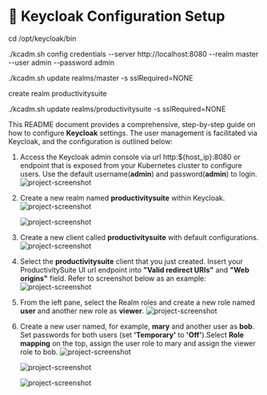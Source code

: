# 🔐 Keycloak Configuration Setup

cd /opt/keycloak/bin

./kcadm.sh config credentials --server http://localhost:8080 --realm master --user admin --password admin

./kcadm.sh update realms/master -s sslRequired=NONE

create realm productivitysuite

./kcadm.sh update realms/productivitysuite -s sslRequired=NONE

This README document provides a comprehensive, step-by-step guide on how to configure **Keycloak** settings. The user management is facilitated via Keycloak, and the configuration is outlined below:

1. Access the Keycloak admin console via url http:${host_ip}:8080 or endpoint that is exposed from your Kubernetes cluster to configure users. Use the default username(**admin**) and password(**admin**) to login.
   ![project-screenshot](../../../../assets/img/keycloak_login.png)

2. Create a new realm named **productivitysuite** within Keycloak.
   ![project-screenshot](../../../../assets/img/create_realm.png)

   ![project-screenshot](../../../../assets/img/create_productivitysuite_realm.png)

3. Create a new client called **productivitysuite** with default configurations.
   ![project-screenshot](../../../../assets/img/create_client.png)

4. Select the **productivitysuite** client that you just created. Insert your ProductivitySuite UI url endpoint into **"Valid redirect URIs"** and **"Web origins"** field. Refer to screenshot below as an example:
   ![project-screenshot](../../../../assets/img/productivitysuite_client_settings.png)

5. From the left pane, select the Realm roles and create a new role named **user** and another new role as **viewer**.
   ![project-screenshot](../../../../assets/img/create_roles.png)

6. Create a new user named, for example, **mary** and another user as **bob**. Set passwords for both users (set **'Temporary'** to **'Off'**).Select **Role mapping** on the top, assign the user role to mary and assign the viewer role to bob.
   ![project-screenshot](../../../../assets/img/create_users.png)

   ![project-screenshot](../../../../assets/img/set_user_password.png)

   ![project-screenshot](../../../../assets/img/user_role_mapping.png)
